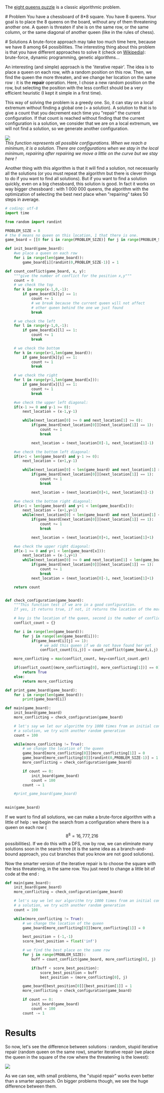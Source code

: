 The [eight queens puzzle](https://en.wikipedia.org/wiki/Eight_queens_puzzle) is a classic algorithmic problem.

# Problem
You have a chessboard of 8*8 square. You have 8 queens. Your goal is to place the 8 queens on the board, without any of them threatening another one. A queen is threaten if she is on the same row, or the same column, or the same diagonal of another queen (like in the rules of chess).

# Solutions
A brute-force approach may take too much time here, because we have 8 among 64 possibilities. The interesting thing about this problem is that you have different approaches to solve it (check on [Wikipedia](https://en.wikipedia.org/wiki/Eight_queens_puzzle)): brute-force, dynamic programming, genetic algorithms...

An interesting (and simple) approach is the 'iterative repair'. The idea is to place a queen on each row, with a random position on this row. Then, we find the queen the more threaten, and we change her location on the same row : it is the **repair** operation. Here, I chose a new random position on the row, but selecting the position with the less conflict should be a very efficient heuristic (I kept it simple in a first time).

This way of solving the problem is a greedy one. So, it can stay on a local extremum without finding a global one (= a solution). A solution to that is to give a count that you decrement each time you "repair" the current configuration. If that count is reached without finding that the current configuration is a solution, we consider that we are on a local extremum, we will not find a solution, so we generate another configuration.

![](https://raw.githubusercontent.com/Romathonat/vulgaireDevEntries/master/eightQueensPuzzle/localmaxmin.png)  
*This function represents all possible configurations. When we reach a minimum, it is a solution. There are configurations when we stay in the local minimum, repairing after repairing we move a little on the curve but we stay here !*

Another thing with this algorithm is that it will find a solution, not necessarily all the solutions (or you must  repeat the algorithm but there is clever things to do if you want to find all solutions). But if you want to find a solution quickly, even on a big chessboard, this solution is good. In fact it works on way bigger chessboard : with 1 000 000 queens, the algorithm with the optimization of selecting the best next place when "repairing" takes 50 steps in average.

```python
# coding: utf-8
import time

from random import randint

PROBLEM_SIZE = 8
# the 0 means no queen on this location, 1 that there is one.
game_board = [[0 for i in range(PROBLEM_SIZE)] for j in range(PROBLEM_SIZE)]

def init_board(game_board):
    #we place a queen on each row
    for i in range(len(game_board)):
        game_board[i][randint(0,PROBLEM_SIZE-1)] = 1

def count_conflict(game_board, x, y):
    """give the number of conflict for the position x,y"""
    count = 0
    # we check the top
    for k in range(x-1,0,-1):
        if game_board[k][y] == 1:
            count += 1
            # we break because the current queen will not affect
            # other queen behind the one we just found
            break

    # we check the left
    for l in range(y-1,0,-1):
        if game_board[x][l] == 1:
            count += 1
            break

    # we check the bottom
    for k in range(x+1,len(game_board)):
        if game_board[k][y] == 1:
            count += 1
            break

    # we check the right
    for l in range(y+1,len(game_board[x])):
        if game_board[x][l] == 1:
            count += 1
            break

    #we check the upper left diagonal:
    if(x-1 >= 0 and y-1 >= 0):
        next_location = (x-1,y-1)

        while(next_location[0] >= 0 and next_location[1] >= 0):
            if(game_board[next_location[0]][next_location[1]] == 1):
                count += 1
                break

            next_location = (next_location[0]-1, next_location[1]-1)

    #we check the bottom left diagonal:
    if(x+1 < len(game_board) and y-1 >= 0):
        next_location = (x+1,y-1)

        while(next_location[0] < len(game_board) and next_location[1] >= 0):
            if(game_board[next_location[0]][next_location[1]] == 1):
                count += 1
                break

            next_location = (next_location[0]+1, next_location[1]-1)

    #we check the bottom right diagonal:
    if(x+1 < len(game_board) and y+1 < len(game_board[x])):
        next_location = (x+1,y+1)
        while(next_location[0] < len(game_board) and next_location[1] < len(game_board[x])):
            if(game_board[next_location[0]][next_location[1]] == 1):
                count += 1
                break

            next_location = (next_location[0]+1, next_location[1]+1)

    #we check the upper right diagonal:
    if(x-1 >= 0 and y+1 < len(game_board[x])):
        next_location = (x-1,y+1)
        while(next_location[0] >= 0 and next_location[1] < len(game_board[x])):
            if(game_board[next_location[0]][next_location[1]] == 1):
                count += 1
                break
            next_location = (next_location[0]-1, next_location[1]+1)

    return count


def check_configuration(game_board):
    """This function test if we are in a good configuration.
    If yes, it returns true, if not, it returns the location of the more conflicting queen """

    # key is the location of the queen, second is the number of conflict
    conflict_count = {}

    for i in range(len(game_board)):
        for j in range(len(game_board[i])):
            if(game_board[i][j] == 1):
                # we add this queen if we do not have found her yet
                conflict_count[(i,j)] = count_conflict(game_board,i,j)

    more_conflicting = max(conflict_count, key=conflict_count.get)

    if(conflict_count[(more_conflicting[0], more_conflicting[1])] == 0):
        return True
    else:
        return more_conflicting

def print_game_board(game_board):
    for i in range(len(game_board)):
        print(game_board[i])

def main(game_board):
    init_board(game_board)
    more_conflicting = check_configuration(game_board)

    # let's say we let our algorithm try 1000 times from an initial configuration. If we can't find
    # a solution, we try with another random generation
    count = 100

    while(more_conflicting != True):
        # we change the location of the queen
        game_board[more_conflicting[0]][more_conflicting[1]] = 0
        game_board[more_conflicting[0]][randint(0,PROBLEM_SIZE-1)] = 1
        more_conflicting = check_configuration(game_board)

        if count == 0:
            init_board(game_board)
            count = 100
        count -= 1

    #print_game_board(game_board)
    
    
main(game_board)
```
If we want to find all solutions, we can make a brute-force algorithm with a little of help : we begin the search from a configuration where there is a queen on each row ($$8^8 = 16,777,216$$ possibilities). If we do this with a DFS, row by row, we can eliminate many solutions soon in the search tree (it is the same idea as a branch-and-bound approach, you cut branches that you know are not good solutions).

Now the smarter version of the iterative repair is to choose the square with the less threatening, in the same row.
You just need to change a little bit of code at the end :  

``` python
def main(game_board):
    init_board(game_board)
    more_conflicting = check_configuration(game_board)

    # let's say we let our algorithm try 1000 times from an initial configuration. If we can't find
    # a solution, we try with another random generation
    count = 100

    while(more_conflicting != True):
        # we change the location of the queen
        game_board[more_conflicting[0]][more_conflicting[1]] = 0

        best_position = (-1,-1)
        score_best_position = float('inf')

        # we find the best place on the same row
        for j in range(PROBLEM_SIZE):
            buff = count_conflict(game_board, more_conflicting[0], j)

            if(buff < score_best_position):
                score_best_position = buff
                best_position = (more_conflicting[0], j)

        game_board[best_position[0]][best_position[1]] = 1
        more_conflicting = check_configuration(game_board)

        if count == 0:
            init_board(game_board)
            count = 100
        count -= 1

```
# Results 
So now, let's see the difference between solutions : random, stupid iterative repair (random queen on the same row), smarter iterative repair (we place the queen in the square of the row where the threatening is the lowest):

![](https://raw.githubusercontent.com/Romathonat/vulgaireDevEntries/master/eightQueensPuzzle/results.png)

As we can see, with small problems, the "stupid repair" works even better than a smarter approach. On bigger problems though, we see the huge difference between them.

